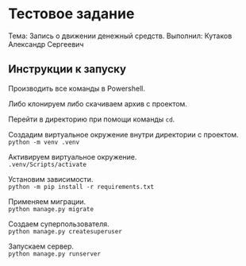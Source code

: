 # Тестовое задание

Тема: Запись о движении денежный средств.
Выполнил: Кутаков Александр Сергеевич

## Инструкции к запуску 

Производить все команды в Powershell.

Либо клонируем либо скачиваем архив с проектом.

Перейти в директорию при помощи команды `cd`.

Создадим виртуальное окружение внутри директории с проектом.  
`python -m venv .venv`

Активируем виртуальное окружение.  
`.venv/Scripts/activate`

Установим зависимости.  
`python -m pip install -r requirements.txt`

Применяем миграции.  
`python manage.py migrate`

Создаем суперпользователя.  
`python manage.py createsuperuser`

Запускаем сервер.  
`python manage.py runserver`